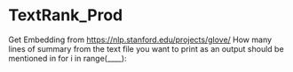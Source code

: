 # TextRank_Prod

Get Embedding from https://nlp.stanford.edu/projects/glove/
How many lines of summary from the text file you want to print as an output should be mentioned in 
                                     for i in range(____):

